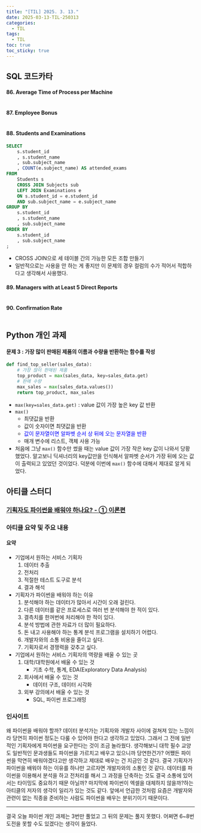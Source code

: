 ```yaml
---
title: "[TIL] 2025. 3. 13."
date: 2025-03-13-TIL-250313
categories:
  - TIL
tags:
  - TIL
toc: true
toc_sticky: true
---
```


## SQL 코드카타

#### 86. Average Time of Process per Machine
```sql

```

#### 87. Employee Bonus
```sql

```

#### 88. Students and Examinations
```sql
SELECT
	s.student_id
	, s.student_name
	, sub.subject_name
	, COUNT(e.subject_name) AS attended_exams
FROM
	Students s
	CROSS JOIN Subjects sub
	LEFT JOIN Examinations e
	ON s.student_id = e.student_id
	AND sub.subject_name = e.subject_name
GROUP BY
	s.student_id
	, s.student_name
	, sub.subject_name
ORDER BY
	s.student_id
	, sub.subject_name
;
```
- CROSS JOIN으로 세 테이블 간의 가능한 모든 조합 만들기
- 일반적으로는 사용을 안 하는 게 좋지만 이 문제의 경우 컬럼의 수가 적어서 적합하다고 생각해서 사용했다.

#### 89. Managers with at Least 5 Direct Reports
```sql
```

#### 90. Confirmation Rate
```sql
```

## Python 개인 과제

#### 문제 3 : 가장 많이 판매된 제품의 이름과 수량을 반환하는 함수를 작성

```python
def find_top_seller(sales_data):
	# 가장 많이 판매된 제품
	top_product = max(sales_data, key=sales_data.get)
	# 판매 수량
	max_sales = max(sales_data.values())
	return top_product, max_sales
```

- ```max(key=sales_data.get)``` : value 값이 가장 높은 key 값 반환
- ```max()``` 
	- 최댓값을 반환
	- 값이 숫자이면 최댓값을 반환
	- <span style="color:#0000FF">값이 문자열이면 알파벳 순서 상 뒤에 오는 문자열을 반환</span>
	- 매개 변수에 리스트, 객체 사용 가능
- 처음에 그냥 ```max()``` 함수만 썼을 때는 value 값이 가장 작은 key 값이 나와서 당황했었다. 알고보니 딕셔너리의 key값만을 인식해서 알파벳 순서가 가장 뒤에 오는 값이 출력되고 있었던 것이었다. 덕분에 이번에 ```max()``` 함수에 대해서 제대로 알게 되었다.

## 아티클 스터디

### [기획자도 파이썬을 배워야 하나요? - ① 이론편](https://yozm.wishket.com/magazine/detail/1357/)

### 아티클 요약 및 주요 내용
#### 요약
- 기업에서 원하는 서비스 기획자
	1. 데이터 추출
	2. 전처리
	3. 적절한 테스트 도구로 분석
	4. 결과 해석
- 기획자가 파이썬을 배워야 하는 이유
	1. 분석해야 하는 데이터가 많아서 시간이 오래 걸린다.
	2. 다른 데이터를 같은 프로세스로 여러 번 분석해야 한 적이 있다.
	3. 결측치를 한꺼번에 처리해야 한 적이 있다.
	4. 분석 방법에 관한 자료가 더 많이 필요하다.
	5. 돈 내고 사용해야 하는 통계 분석 프로그램을 설치하기 어렵다.
	6. 개발자와의 소통 비용을 줄이고 싶다.
	7. 기획자로서 경쟁력을 갖추고 싶다.
- 기업에서 원하는 서비스 기획자의 역량을 배울 수 있는 곳
	1. 대학/대학원에서 배울 수 있는 것
		- 기초 수학, 통계, EDA(Exploratory Data Analysis)
	2. 회사에서 배울 수 있는 것
		- 데이터 구조, 데이터 시각화
	3. 외부 강의에서 배울 수 있는 것
		- SQL, 파이썬 프로그래밍

### 인사이트

왜 파이썬을 배워야 할까? 데이터 분석가는 기획자와 개발자 사이에 걸쳐져 있는 느낌이라 당연히 파이썬 정도는 다룰 수 있어야 한다고 생각하고 있었다. 그래서 그 전에 일반적인 기획자에게 파이썬을 요구한다는 것이 조금 놀라웠다. 생각해보니 대학 필수 교양도 일반적인 문과생들도 파이썬을 가르치고 배우고 있으니까 당연한건가? 어쨌든 파이썬을 막연히 배워야겠다고만 생각하고 제대로 배우는 건 지금인 것 같다. 결국 기획자가 파이썬을 배워야 하는 이유를 하나만 고르자면 개발자와의 소통인 것 같다. 데이터를 파이썬을 이용해서 분석을 하고 전처리를 해서 그 과정을 단축하는 것도 결국 소통에 있어서는 타이밍도 중요하기 때문 아닐까? 마지막에 파이썬이 엑셀을 대체하지 않을까?하는 아티클의 저자의 생각이 일리가 있는 것도 같다. 앞에서 언급한 것처럼 요즘은 개발자와 관련이 없는 직종을 준비하는 사람도 파이썬을 배우는 분위기이기 때문이다. 

---

결국 오늘 파이썬 개인 과제는 3번만 풀었고 그 뒤의 문제는 풀지 못했다.
어쩌면 6~8번 도전을 못할 수도 있겠다는 생각이 들었다. 